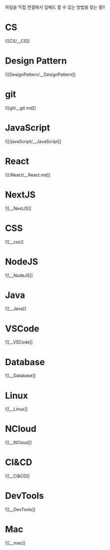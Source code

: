 파일을 직접 연결해서 임베드 할 수 있는 방법을 찾는 중!!
# CS
![[CS/__CS]]

# Design Pattern
![[DesignPattern/__DesignPattern]]

# git
![[git/__git.md]]

# JavaScript
![[/javaScript/__JavaScript]]

# React
![[/React/__React.md]]

# NextJS
![[__NextJS]]

# CSS
![[__css]]

# NodeJS
![[__NodeJS]]

# Java
![[__Java]]

# VSCode
![[__VSCode]]

# Database
![[__Database]]

# Linux
![[__Linux]]

# NCloud
![[__NCloud]]

# CI&CD
![[__CI&CD]]

# DevTools
![[__DevTools]]

# Mac
![[__mac]]